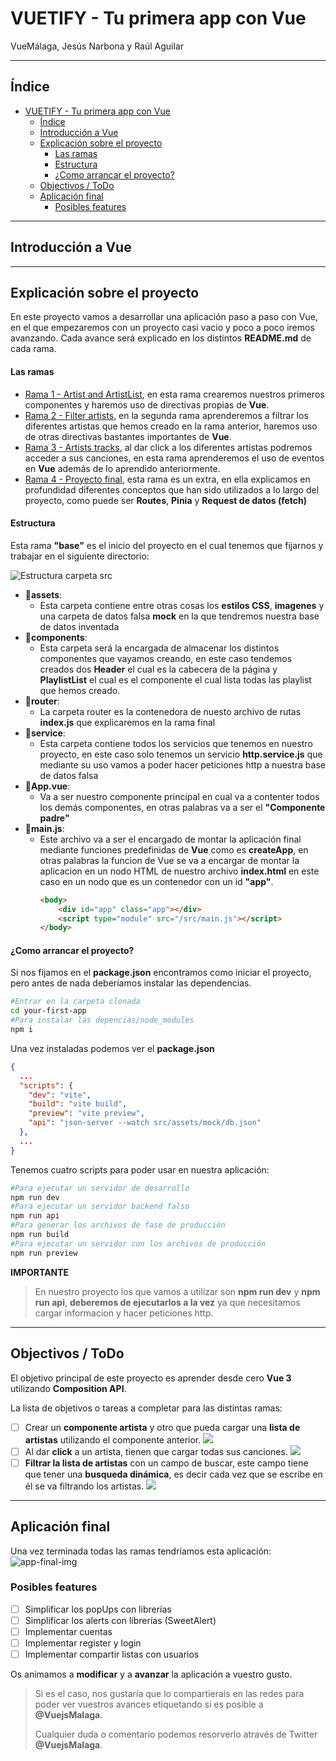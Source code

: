 # VUETIFY - Tu primera app con Vue
VueMálaga, Jesús Narbona y Raúl Aguilar

---

## Índice
- [VUETIFY - Tu primera app con Vue](#vuetify---tu-primera-app-con-vue)
  - [Índice](#índice)
  - [Introducción a Vue](#introducción-a-vue)
  - [Explicación sobre el proyecto](#explicación-sobre-el-proyecto)
      - [Las ramas](#las-ramas)
      - [Estructura](#estructura)
      - [¿Como arrancar el proyecto?](#como-arrancar-el-proyecto)
  - [Objectivos / ToDo](#objectivos--todo)
  - [Aplicación final](#aplicación-final)
    - [Posibles features](#posibles-features)
  
---
## Introducción a Vue

---

## Explicación sobre el proyecto

En este proyecto vamos a desarrollar una aplicación paso a paso con Vue, en el que empezaremos con un proyecto casi vacio y poco a poco iremos avanzando.
Cada avance será explicado en los distintos **README.md** de cada rama.

#### Las ramas
- [Rama 1 - Artist and ArtistList](https://github.com/Vue-Malaga/your-first-app/tree/artist-and-artistlist/src/components), en esta rama crearemos nuestros primeros componentes y haremos uso de directivas propias de **Vue**.
- [Rama 2 - Filter artists](https://github.com/Vue-Malaga/your-first-app/tree/filter-artists), en la segunda rama aprenderemos a filtrar los diferentes artistas que hemos creado en la rama anterior, haremos uso de otras directivas bastantes importantes de **Vue**.
- [Rama 3 - Artists tracks](https://github.com/Vue-Malaga/your-first-app/tree/artist-tracks), al dar click a los diferentes artistas podremos acceder a sus canciones, en esta rama aprenderemos el uso de eventos en **Vue** además de lo aprendido anteriormente.
- [Rama 4 - Proyecto final](https://github.com/Vue-Malaga/your-first-app/tree/final), esta rama es un extra, en ella explicamos en profundidad diferentes conceptos que han sido utilizados a lo largo del proyecto, como puede ser **Routes**, **Pinia** y **Request de datos (fetch)**

#### Estructura
Esta rama **"base"** es el inicio del proyecto en el cual tenemos que fijarnos y trabajar en el siguiente directorio:

![Estructura carpeta src](public/images/estructura-src.png)
- 📁**assets**:
  - Esta carpeta contiene entre otras cosas los **estilos CSS**, **imagenes** y una carpeta de datos falsa **mock** en la que tendremos nuestra base de datos inventada
- 📁**components**:
  - Esta carpeta será la encargada de almacenar los distintos componentes que vayamos creando, en este caso tendemos creados dos **Header** el cual es la cabecera de la página y **PlaylistList** el cual es el componente el cual lista todas las playlist que hemos creado.
- 📁**router**:
  - La carpeta router es la contenedora de nuesto archivo de rutas **index.js** que explicaremos en la rama final
- 📁**service**:
  - Esta carpeta contiene todos los servicios que tenemos en nuestro proyecto, en este caso solo tenemos un servicio **http.service.js** que mediante su uso vamos a poder hacer peticiones http a nuestra base de datos falsa
- 📄**App.vue**:
  - Va a ser nuestro componente principal en cual va a contenter todos los demás componentes, en otras palabras va a ser el **"Componente padre"**
- 📄**main.js**:
  - Este archivo va a ser el encargado de montar la aplicación final mediante funciones predefinidas de **Vue** como es **createApp**, en otras palabras la funcion de Vue se va a encargar de montar la aplicacion en un nodo HTML de nuestro archivo **index.html** en este caso en un nodo que es un contenedor con un id **"app"**.
    ```html
    <body>
        <div id="app" class="app"></div>
        <script type="module" src="/src/main.js"></script>
    </body>
    ```

#### ¿Como arrancar el proyecto?
Si nos fijamos en el **package.json** encontramos como iniciar el proyecto, pero antes de nada deberíamos instalar las dependencias.

```bash
#Entrar en la carpeta clonada
cd your-first-app
#Para instalar las depencias/node_modules
npm i
```

Una vez instaladas podemos ver el **package.json**
```json
{
  ...
  "scripts": {
    "dev": "vite",
    "build": "vite build",
    "preview": "vite preview",
    "api": "json-server --watch src/assets/mock/db.json"
  },
  ...
}
```
Tenemos cuatro scripts para poder usar en nuestra aplicación:
```bash
#Para ejecutar un servidor de desarrollo
npm run dev
#Para ejecutar un servidor backend falso
npm run api
#Para generar los archivos de fase de producción
npm run build
#Para ejecutar un servidor con los archivos de producción
npm run preview
```

**IMPORTANTE**
> En nuestro proyecto los que vamos a utilizar son **npm run dev** y **npm run api**, **deberemos de ejecutarlos a la vez** ya que necesitamos cargar informacion y hacer peticiones http.

---
## Objectivos / ToDo
El objetivo principal de este proyecto es aprender desde cero **Vue 3** utilizando **Composition API**.

La lista de objetivos o tareas a completar para las distintas ramas:
- [ ] Crear un **componente artista** y otro que pueda cargar una **lista de artistas** utilizando el componente anterior.
    ![](public/images/component-artist.png)
- [ ] Al dar **click** a un artista, tienen que cargar todas sus canciones.
    ![](public/images/component-artist-list.png)
- [ ] **Filtrar la lista de artistas** con un campo de buscar, este campo tiene que tener una **busqueda dinámica**, es decir cada vez que se escribe en él se va filtrando los artistas.
    ![](public/images/filter-artist.gif)

---
## Aplicación final
Una vez terminada todas las ramas tendríamos esta aplicación:
![app-final-img](public/images/app-final.gif)

### Posibles features
- [ ] Simplificar los popUps con librerías
- [ ] Simplificar los alerts con librerías (SweetAlert)
- [ ] Implementar cuentas
- [ ] Implementar register y login
- [ ] Implementar compartir listas con usuarios

Os animamos a **modificar** y a **avanzar** la aplicación a vuestro gusto.
> Si es el caso, nos gustaría que lo compartierais en las redes para poder ver vuestros avances etiquetando si es posible a **@VuejsMalaga**.
> 
> Cualquier duda o comentario podemos resorverlo através de Twitter **@VuejsMalaga**.

